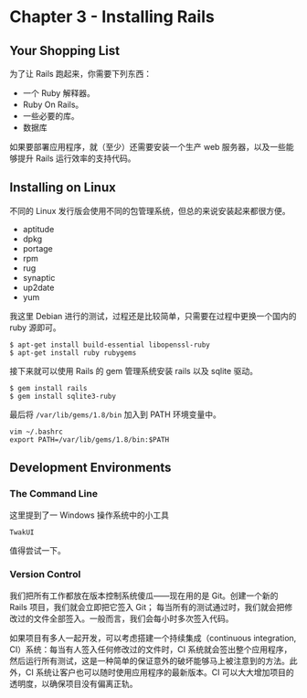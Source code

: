# Chapter 3 - Installing Rails

## Your Shopping List
为了让 Rails 跑起来，你需要下列东西：

 * 一个 Ruby 解释器。
 * Ruby On Rails。
 * 一些必要的库。
 * 数据库

如果要部署应用程序，就（至少）还需要安装一个生产 web 服务器，以及一些能够提升 Rails 运行效率的支持代码。

## Installing on Linux
不同的 Linux 发行版会使用不同的包管理系统，但总的来说安装起来都很方便。

 * aptitude 
 * dpkg
 * portage
 * rpm
 * rug
 * synaptic
 * up2date
 * yum

我这里 Debian 进行的测试，过程还是比较简单，只需要在过程中更换一个国内的 ruby 源即可。

    $ apt-get install build-essential libopenssl-ruby
    $ apt-get install ruby rubygems
  
接下来就可以使用 Rails 的 gem 管理系统安装 rails 以及 sqlite 驱动。

    $ gem install rails
    $ gem install sqlite3-ruby

最后将 `/var/lib/gems/1.8/bin` 加入到 PATH 环境变量中。

    vim ~/.bashrc
    export PATH=/var/lib/gems/1.8/bin:$PATH

## Development Environments

### The Command Line
这里提到了一 Windows 操作系统中的小工具

    TwakUI

值得尝试一下。

### Version Control
我们把所有工作都放在版本控制系统傻瓜——现在用的是 Git。创建一个新的 Rails 项目，我们就会立即把它签入 Git；
每当所有的测试通过时，我们就会把修改过的文件全部签入。一般而言，我们会每小时多次签入代码。

如果项目有多人一起开发，可以考虑搭建一个持续集成（continuous integration, CI）系统：每当有人签入任何修改过的文件时，CI 系统就会签出整个应用程序，然后运行所有测试，这是一种简单的保证意外的破坏能够马上被注意到的方法。此外，CI 系统让客户也可以随时使用应用程序的最新版本。CI 可以大大增加项目的透明度，以确保项目没有偏离正轨。
